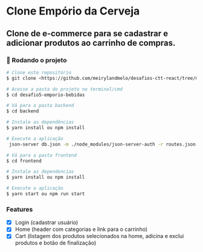 # Clone Empório da Cerveja

## Clone de e-commerce para se cadastrar e adicionar produtos ao carrinho de compras.

### 🎲 Rodando o projeto

```bash
# Clone este repositório
$ git clone <https://github.com/meirylandmelo/desafios-ctt-react/tree/main/desafio5-emporio-bebidas>

# Acesse a pasta do projeto no terminal/cmd
$ cd desafio5-emporio-bebidas

# Vá para a pasta backend
$ cd backend

# Instale as dependências
$ yarn install ou npm install

# Execute a aplicação
 json-server db.json -m ./node_modules/json-server-auth -r routes.json --port 4000

# Vá para a pasta frontend
$ cd frontend

# Instale as dependencias
$ yarn install ou npm install

# Execute a aplicação
$ yarn start ou npm run start
```

### Features

- [x] Login (cadastrar usuário)
- [x] Home (header com categorias e link para o carrinho)
- [x] Cart (listagem dos produtos selecionados na home, adicina e exclui produtos e botão de finalização)
